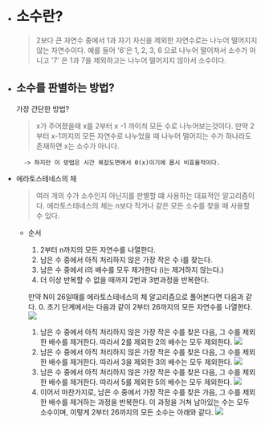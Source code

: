 

- # 소수란?
	> 2보다 큰 자연수 중에서 1과 자기 자신을 제외한 자연수로는 나누어 떨어지지 않는 자연수이다. 예를 들어 '6'은 1, 2, 3, 6 으로 나누어 떨어져서 소수가 아니고 '7' 은 1과 7을 제외하고는 나누어 떨어지지 않아서 소수이다.
	


- ## 소수를 판별하는 방법?

	가장 간단한 방법?
	> x가 주어졌을때 x를 2부터 x -1 까이즤 모든 수로 나누어보는것이다. 만약 2부터 x-1까지의 모든 자연수로 나누었을 때 나누어 떨어지는 수가 하나라도 존재하면 x는 소수가 아니다.
	
		-> 하지만 이 방법은 시간 복잡도면에서 0(x)이기에 몹시 비효율적이다.

- 에라토스테네스의 체
	 > 여러 개의 수가 소수인지 아닌지를 판별할 떄 사용하는 대표적인 알고리즘이다. 에라토스테네스의 체는 n보다 작거나 같은 모든 소수를 찾을 때 사용할 수 있다.

	- 순서 
		1. 2부터 n까지의 모든 자연수를 나열한다.
		2. 남은 수 중에서 아직 처리하지 않은 가장 작은 수 i를 찾는다.
		3. 남은 수 중에서 i의 배수를 모두 제거한다 (i는 제거하지 않는다.)
		4. 더 이상 반복할 수 없을 때까지 2번과 3번과정을 반복한다.



		만약 N이 26일때를 에라토스테네스의 체 알고리즘으로 풀어본다면 다음과 같다.
		0. 초기 단계에서는 다음과 같이 2부터 26까지의 모든 자연수를 나열한다.
			![](https://velog.velcdn.com/images%2Fchanghee09%2Fpost%2F16e3fb68-116e-4ba2-aa6a-cb51de427e20%2Fimage.png)
		1. 남은 수 중에서 아직 처리하지 않은 가장 작은 수를 찾은 다음, 그 수를 제외한 배수를 제거한다. 따라서 2를 제외한 2의 배수는 모두 제외한다.
			![](https://velog.velcdn.com/images%2Fchanghee09%2Fpost%2Ffa07b9bb-d8c4-4891-8ba7-ccb4c828f936%2Fimage.png)
		2. 남은 수 중에서 아직 처리하지 않은 가장 작은 수를 찾은 다음, 그 수를 제외한 배수를 제거한다. 따라서 3을 제외한 3의 배수는 모두 제외한다.
			![](https://velog.velcdn.com/images%2Fchanghee09%2Fpost%2F2c67773a-eaa7-48c3-867b-046c1362baae%2Fimage.png)
		3.  남은 수 중에서 아직 처리하지 않은 가장 작은 수를 찾은 다음, 그 수를 제외한 배수를 제거한다. 따라서 5를 제외한 5의 배수는 모두 제외한다.
			![](https://velog.velcdn.com/images%2Fchanghee09%2Fpost%2Fad013f1c-2638-4874-8dea-6512f7efc471%2Fimage.png)
		4. 이어서 마찬가지로, 남은 수 중에서 가장 작은 수를 찾은 가음, 그 수를 제외한 배수를 제거하는 과정을 반복한다. 이 과정을 거쳐 남아있는 수는 모두 소수이며, 이렇게 2부터 26까지의 모든 소수는 아래와 같다.
			![](https://velog.velcdn.com/images%2Fchanghee09%2Fpost%2F931ff3f6-e871-4403-9599-8c172a4ddf20%2Fimage.png)
